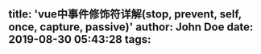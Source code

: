 title: 'vue中事件修饰符详解(stop, prevent, self, once, capture, passive)'
author: John Doe
date: 2019-08-30 05:43:28
tags:
---

